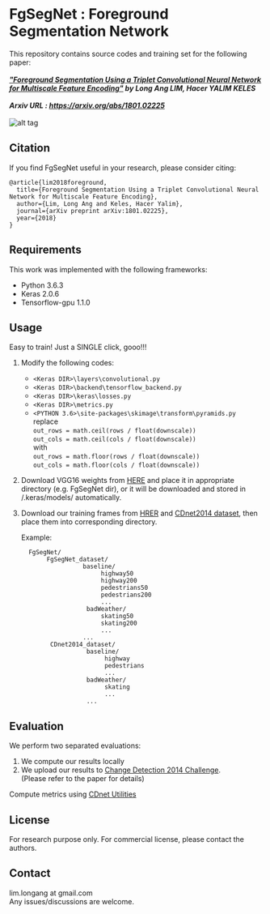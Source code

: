 # FgSegNet : Foreground Segmentation Network

This repository contains source codes and training set for the following paper:<br /><br />
***["Foreground Segmentation Using a Triplet Convolutional Neural Network for Multiscale Feature Encoding"](https://arxiv.org/abs/1801.02225)  by Long Ang LIM, Hacer YALIM KELES*** <br /><br />
***Arxiv URL : https://arxiv.org/abs/1801.02225*** <br/><br/>
![alt tag](network.png "FgSegNet Network Architecture")
<br/>
## Citation
If you find FgSegNet useful in your research, please consider citing: <br />
```
@article{lim2018foreground,
  title={Foreground Segmentation Using a Triplet Convolutional Neural Network for Multiscale Feature Encoding},
  author={Lim, Long Ang and Keles, Hacer Yalim},
  journal={arXiv preprint arXiv:1801.02225},
  year={2018}
}
```

## Requirements
This work was implemented with the following frameworks:
* Python 3.6.3
* Keras 2.0.6
* Tensorflow-gpu 1.1.0

## Usage
Easy to train! Just a SINGLE click, gooo!!! <br />
1. Modify the following codes:
    * ``<Keras DIR>\layers\convolutional.py``
    * ``<Keras DIR>\backend\tensorflow_backend.py``
    * ``<Keras DIR>\keras\losses.py``
    * ``<Keras DIR>\metrics.py``
    * ``<PYTHON 3.6>\site-packages\skimage\transform\pyramids.py`` <br/>
          replace <br/>
          ```out_rows = math.ceil(rows / float(downscale))``` <br/>
          ```out_cols = math.ceil(cols / float(downscale))``` <br/>
          with <br/>
          ```out_rows = math.floor(rows / float(downscale))```<br/>
          ```out_cols = math.floor(cols / float(downscale))```
2. Download VGG16 weights from [HERE](https://github.com/fchollet/deep-learning-models/releases/download/v0.1/vgg16_weights_tf_dim_ordering_tf_kernels_notop.h5) and place it in appropriate directory (e.g. FgSegNet dir), or it will be downloaded and stored in /.keras/models/ automatically.
3. Download our training frames from [HRER](/FgSegNet_dataset2014) and [CDnet2014 dataset](http://changedetection.net), then place them into corresponding directory.<br/>
  
    Example:

    ```
      FgSegNet/
           FgSegNet_dataset/
                     baseline/
                          highway50
                          highway200
                          pedestrians50
                          pedestrians200
                          ...
                      badWeather/
                          skating50
                          skating200
                          ...
                     ...
            CDnet2014_dataset/
                      baseline/
                           highway
                           pedestrians
                           ...
                      badWeather/
                           skating
                           ...
                      ...      
    ```

## Evaluation
We perform two separated evaluations: <br />
1. We compute our results locally
2. We upload our results to [Change Detection 2014 Challenge](http://changedetection.net).<br />
(Please refer to the paper for details)<br />

Compute metrics using [CDnet Utilities](http://wordpress-jodoin.dmi.usherb.ca/code/)
## License
For research purpose only. For commercial license, please contact the authors.

## Contact
lim.longang at gmail.com <br/>
Any issues/discussions are welcome.
